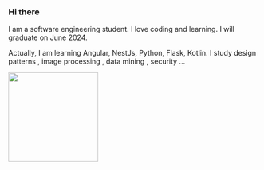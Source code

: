 ### Hi there 

I am a software engineering student. I love coding and learning. I will graduate on June 2024.

Actually, I am learning Angular, NestJs, Python, Flask, Kotlin.
I study  design patterns , image processing , data mining , security ...


<img height="180em" src="https://github-readme-stats.vercel.app/api?username=bchiramani&show_icons=true&hide_border=true&&count_private=true&include_all_commits=true" />

